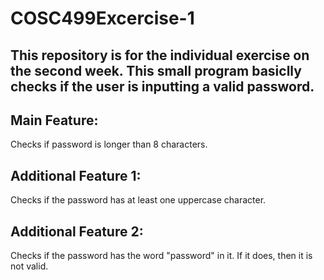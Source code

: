 # COSC499Excercise-1
This repository is for the individual exercise on the second week. This small program basiclly checks if the user is inputting a valid password.
-----
## Main Feature:
Checks if password is longer than 8 characters.
## Additional Feature 1:
Checks if the password has at least one uppercase character.
## Additional Feature 2:
Checks if the password has the word "password" in it. If it does, then it is not valid.